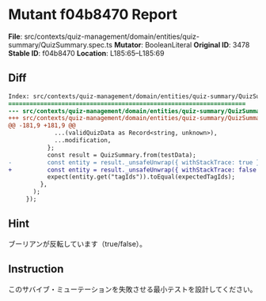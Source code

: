 # Mutant f04b8470 Report

**File**: src/contexts/quiz-management/domain/entities/quiz-summary/QuizSummary.spec.ts
**Mutator**: BooleanLiteral
**Original ID**: 3478
**Stable ID**: f04b8470
**Location**: L185:65–L185:69

## Diff

```diff
Index: src/contexts/quiz-management/domain/entities/quiz-summary/QuizSummary.spec.ts
===================================================================
--- src/contexts/quiz-management/domain/entities/quiz-summary/QuizSummary.spec.ts	original
+++ src/contexts/quiz-management/domain/entities/quiz-summary/QuizSummary.spec.ts	mutated #3478
@@ -181,9 +181,9 @@
             ...(validQuizData as Record<string, unknown>),
             ...modification,
           };
           const result = QuizSummary.from(testData);
-          const entity = result._unsafeUnwrap({ withStackTrace: true });
+          const entity = result._unsafeUnwrap({ withStackTrace: false });
           expect(entity.get("tagIds")).toEqual(expectedTagIds);
         },
       );
     });
```

## Hint

ブーリアンが反転しています（true/false）。

## Instruction

このサバイブ・ミューテーションを失敗させる最小テストを設計してください。
